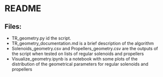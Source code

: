 # README

## Files:

- TR_geometry.py id the script.
- TR_geometry_documentation.md is a brief description of the algorithm
- Solenoids_geometry.csv and Propellers_geometry.csv are the outputs of the script when tested on lists of regular solenoids and propellers
- Visualize_geometry.ipynb is a notebook with some plots of the distribution of the geometrical parameters for regular solenoids and propellers
